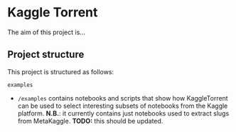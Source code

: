 # Kaggle Torrent

The aim of this project is...

## Project structure

This project is structured as follows:

```
examples

```

- `/examples` contains notebooks and scripts that show how KaggleTorrent can be used to select interesting subsets of notebooks from the Kaggle platform. **N.B.**: it currently contains just notebooks used to extract slugs from MetaKaggle. **TODO:** this should be updated.
